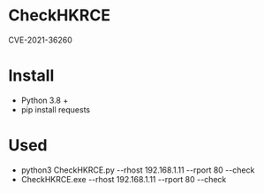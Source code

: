# CheckHKRCE
CVE-2021-36260
# Install 
- Python 3.8 +
- pip install requests
# Used
- python3 CheckHKRCE.py --rhost 192.168.1.11 --rport 80 --check
- CheckHKRCE.exe --rhost 192.168.1.11 --rport 80 --check
